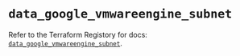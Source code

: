 # `data_google_vmwareengine_subnet`

Refer to the Terraform Registory for docs: [`data_google_vmwareengine_subnet`](https://registry.terraform.io/providers/hashicorp/google-beta/5.21.0/docs/data-sources/google_vmwareengine_subnet).
